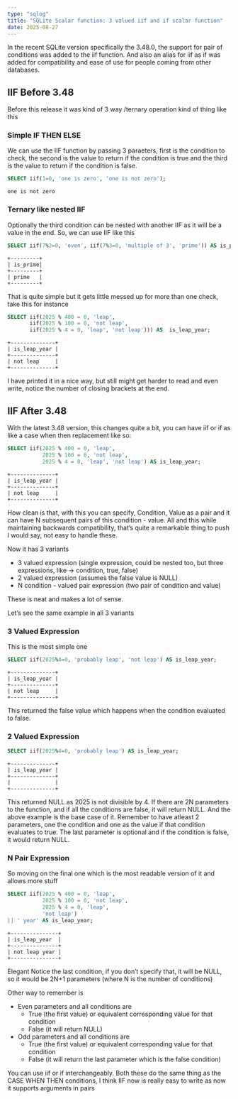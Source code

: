 ```yaml
---
type: "sqlog"
title: "SQLite Scalar function: 3 valued iif and if scalar function"
date: 2025-08-27
---
```


In the recent SQLite version specifically the 3.48.0, the support for pair of conditions was added to the iif function. And also an alias for iif as if was added for compatibility and ease of use for people coming from other databases.

## IIF Before 3.48
Before this release it was kind of 3 way /ternary operation kind of thing like this

### Simple IF THEN ELSE

We can use the IIF function by passing 3 paraeters, first is the condition to check, the second is the value to return if the condition is true and the third is the value to return if the condition is false.

```sql
SELECT iif(1=0, 'one is zero', 'one is not zero');
```

```
one is not zero
```

### Ternary like nested IIF

Optionally the third condition can be nested with another IIF as it will be a value in the end. So, we can use IIF like this

```sql
SELECT iif(7%2=0, 'even', iif(7%3=0, 'multiple of 3', 'prime')) AS is_prime;
```

```
+---------+
| is_prime|
+---------+
| prime   |
+---------+
```

That is quite simple but it gets little messed up for more than one check, take this for instance

```sql
SELECT iif(2025 % 400 = 0, 'leap',
       iif(2025 % 100 = 0, 'not leap',
       iif(2025 % 4 = 0, 'leap', 'not leap'))) AS  is_leap_year;
```

```
+--------------+
| is_leap_year |
+--------------+
| not leap     |
+--------------+
```

I have printed it in a nice way, but still might get harder to read and even write, notice the number of closing brackets at the end.

## IIF After 3.48

With the latest 3.48 version, this changes quite a bit, you can have iif or if as like a case when then replacement like so:

```sql
SELECT iif(2025 % 400 = 0, 'leap',
           2025 % 100 = 0, 'not leap',
           2025 % 4 = 0, 'leap', 'not leap') AS is_leap_year;
```

```
+--------------+
| is_leap_year |
+--------------+
| not leap     |
+--------------+
```

How clean is that, with this you can specify, Condition, Value as a pair and it can have N subsequent pairs of this condition - value.  All and this while maintaining backwards compatibility, that’s quite a remarkable thing to push I would say, not easy to handle these.

Now it has 3 variants
- 3 valued expression (single expression, could be nested too, but three expressions, like →  condition, true, false)
- 2 valued expression (assumes the false value is NULL)
- N condition - valued pair expression (two pair of condition and value)

These is neat and makes a lot of sense.

Let’s see the same example in all 3 variants

### 3 Valued Expression

This is the most simple one

```sql
SELECT iif(2025%4=0, 'probably leap', 'not leap') AS is_leap_year;
```

```
+--------------+
| is_leap_year |
+--------------+
| not leap     |
+--------------+
```
 
This returned the false value which happens when the condition evaluated to false.


### 2 Valued Expression

```sql
SELECT iif(2025%4=0, 'probably leap') AS is_leap_year;
```

```
+--------------+
| is_leap_year |
+--------------+
|              |
+--------------+
```
This returned NULL as 2025 is not divisible by 4. If there are 2N parameters to the function, and if all the conditions are false, it will return NULL. And the above example is the base case of it. Remember to have atleast 2 parameters, one the condition and one as the value if that condition evaluates to true. The last parameter is optional and if the condition is false, it would return NULL.


### N Pair Expression

So moving on the final one which is the most readable version of it and allows more stuff

```sql
SELECT iif(2025 % 400 = 0, 'leap',
           2025 % 100 = 0, 'not leap',
           2025 % 4 = 0, 'leap',
           'not leap')
|| ' year' AS is_leap_year;
```

```
+---------------+
| is_leap_year  |
+---------------+
| not leap year |
+---------------+
```

Elegant
Notice the last condition, if you don’t specify that, it will be NULL, so it would be 2N+1 parameters (where N is the number of conditions)

Other way to remember is 

- Even parameters and all conditions are
    - True (the first value) or equivalent corresponding value for that condition
    - False (it will return NULL)
- Odd parameters and all conditions are 
    - True (the first value) or equivalent corresponding value for that condition
    - False (it will return the last parameter which is the false condition)

You can use iif or if interchangeably. Both these do the same thing as the CASE WHEN THEN conditions, I think IIF now is really easy to write as now it supports arguments in pairs

